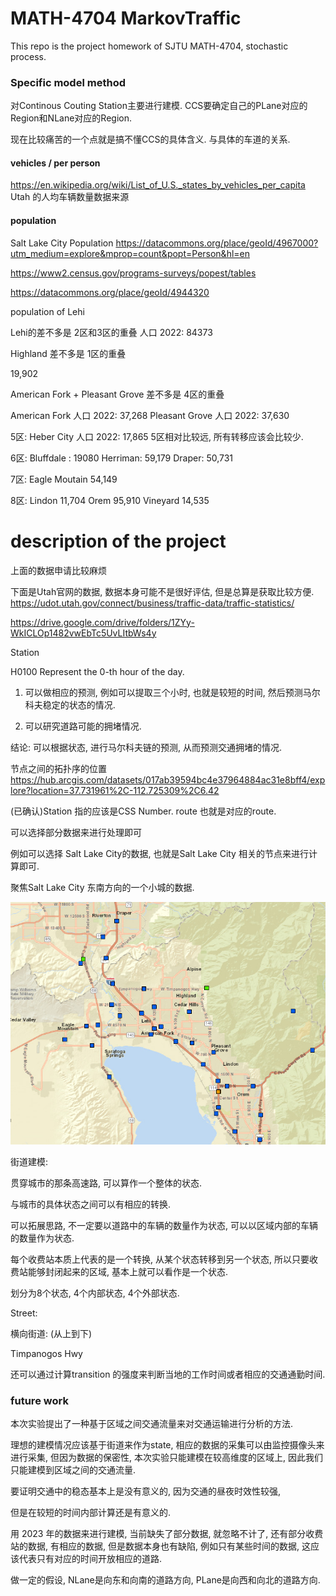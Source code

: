# MATH-4704 MarkovTraffic

This repo is the project homework of SJTU MATH-4704, stochastic process.

### Specific model method

对Continous Couting Station主要进行建模.
CCS要确定自己的PLane对应的Region和NLane对应的Region.


现在比较痛苦的一个点就是搞不懂CCS的具体含义. 与具体的车道的关系.

#### vehicles / per person

https://en.wikipedia.org/wiki/List_of_U.S._states_by_vehicles_per_capita
Utah 的人均车辆数量数据来源

#### population

Salt Lake City Population https://datacommons.org/place/geoId/4967000?utm_medium=explore&mprop=count&popt=Person&hl=en

https://www2.census.gov/programs-surveys/popest/tables



https://datacommons.org/place/geoId/4944320

population of Lehi

Lehi的差不多是 2区和3区的重叠
人口 2022: 84373

Highland 差不多是 1区的重叠

19,902

American Fork + Pleasant Grove 差不多是 4区的重叠

American Fork 人口 2022: 37,268
Pleasant Grove 人口 2022: 37,630

5区: Heber City 人口 2022: 17,865
5区相对比较远, 所有转移应该会比较少.

6区: Bluffdale : 19080
Herriman:  59,179 
Draper:  50,731


7区: Eagle Moutain 54,149 

8区: Lindon 11,704 
Orem 95,910 
Vineyard  14,535



# description of the project


上面的数据申请比较麻烦

下面是Utah官网的数据, 数据本身可能不是很好评估, 但是总算是获取比较方便.
https://udot.utah.gov/connect/business/traffic-data/traffic-statistics/

https://drive.google.com/drive/folders/1ZYy-WkICLOp1482vwEbTc5UvLItbWs4y

Station

H0100 Represent the 0-th hour of the day.

1. 可以做相应的预测, 例如可以提取三个小时, 也就是较短的时间, 然后预测马尔科夫稳定的状态的情况.

2. 可以研究道路可能的拥堵情况.

结论: 可以根据状态, 进行马尔科夫链的预测, 从而预测交通拥堵的情况.

节点之间的拓扑序的位置
https://hub.arcgis.com/datasets/017ab39594bc4e37964884ac31e8bff4/explore?location=37.731961%2C-112.725309%2C6.42


(已确认)Station 指的应该是CSS Number.
route 也就是对应的route.

可以选择部分数据来进行处理即可

例如可以选择
Salt Lake City的数据, 也就是Salt Lake City 相关的节点来进行计算即可.

<!-- West Vally City 的数据还是较大, 不是特别方便处理. -->

<!-- 聚焦Salt Lake City的West Valley City的数据.

https://hub.arcgis.com/datasets/017ab39594bc4e37964884ac31e8bff4/explore?location=39.560697%2C-110.484716%2C7.40


<div align="center">
  <img width="700px" height="auto" src="assets/Utah Street.png"></a>
</div>
 -->

聚焦Salt Lake City 东南方向的一个小城的数据.

<!-- https://hub.arcgis.com/datasets/017ab39594bc4e37964884ac31e8bff4/explore?location=39.560697%2C-110.484716%2C7.40 -->


<div align="center">
  <img width="700px" height="auto" src="assets/Small City.png"></a>
</div>



街道建模:

贯穿城市的那条高速路, 可以算作一个整体的状态.

与城市的具体状态之间可以有相应的转换.

可以拓展思路, 不一定要以道路中的车辆的数量作为状态, 可以以区域内部的车辆的数量作为状态.


每个收费站本质上代表的是一个转换, 从某个状态转移到另一个状态, 所以只要收费站能够封闭起来的区域, 基本上就可以看作是一个状态.

划分为8个状态, 4个内部状态, 4个外部状态.



Street: 

横向街道: (从上到下)

Timpanogos Hwy



还可以通过计算transition 的强度来判断当地的工作时间或者相应的交通通勤时间.



### future work

本次实验提出了一种基于区域之间交通流量来对交通运输进行分析的方法.

理想的建模情况应该基于街道来作为state, 相应的数据的采集可以由监控摄像头来进行采集, 但因为数据的保密性, 本次实验只能建模在较高维度的区域上, 因此我们只能建模到区域之间的交通流量.

要证明交通中的稳态基本上是没有意义的, 因为交通的昼夜时效性较强, 

但是在较短的时间内部计算还是有意义的.

用 2023 年的数据来进行建模, 当前缺失了部分数据, 就忽略不计了, 
还有部分收费站的数据, 有相应的数据, 但是数据本身也有缺陷, 例如只有某些时间的数据, 这应该代表只有对应的时间开放相应的道路.

做一定的假设, NLane是向东和向南的道路方向, PLane是向西和向北的道路方向.
